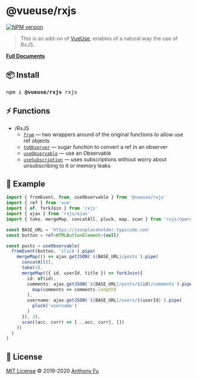 # @vueuse/rxjs

[![NPM version](https://img.shields.io/npm/v/@vueuse/rxjs?color=a1b858)](https://www.npmjs.com/package/@vueuse/rxjs)

> This is an add-on of [VueUse](https://github.com/antfu), enables of a natural way the use of RxJS.

[**Full Documents**](https://vueuse.js.org/)

## 📦 Install

<pre class='language-bash'>
npm i <b>@vueuse/rxjs</b> rxjs
</pre>

## ⚡ Functions

<!--GENERATED LIST, DO NOT MODIFY MANUALLY-->
<!--FUNCTIONS_LIST_STARTS-->

- /RxJS
  - [`from`](https://vueuse.js.org/?path=/story/rxjs--from) — two wrappers around of the original functions to allow use ref objects
  - [`toObserver`](https://vueuse.js.org/?path=/story/rxjs--toobserver) — sugar function to convert a ref in an observer
  - [`useObservable`](https://vueuse.js.org/?path=/story/rxjs--useobservable) — use an Observable
  - [`useSubscription`](https://vueuse.js.org/?path=/story/rxjs--usesubscription) — uses subscriptions without worry about unsubscribing to it or memory leaks

<!--FUNCTIONS_LIST_ENDS-->

## 📄 Example

```ts
import { fromEvent, from, useObservable } from '@vueuse/rxjs'
import { ref } from 'vue'
import { of, forkJoin } from 'rxjs'
import { ajax } from 'rxjs/ajax'
import { take, mergeMap, concatAll, pluck, map, scan } from 'rxjs/operators'

const BASE_URL = 'https://jsonplaceholder.typicode.com'
const button = ref<HTMLButtonElement>(null)

const posts = useObservable(
  fromEvent(button, 'click').pipe(
    mergeMap(() => ajax.getJSON(`${BASE_URL}/posts`).pipe(
      concatAll(),
      take(4),
      mergeMap(({ id, userId, title }) => forkJoin({
        id: of(id),
        comments: ajax.getJSON(`${BASE_URL}/posts/${id}/comments`).pipe(
          map(comments => comments.length)
        ),
        username: ajax.getJSON(`${BASE_URL}/users/${userId}`).pipe(
          pluck('username')
        )
      }), 2),
      scan((acc, curr) => [...acc, curr], [])
    ))
  )
)
```

## 📄 License

[MIT License](https://github.com/antfu/vueuse/blob/master/LICENSE) © 2019-2020 [Anthony Fu](https://github.com/antfu)
